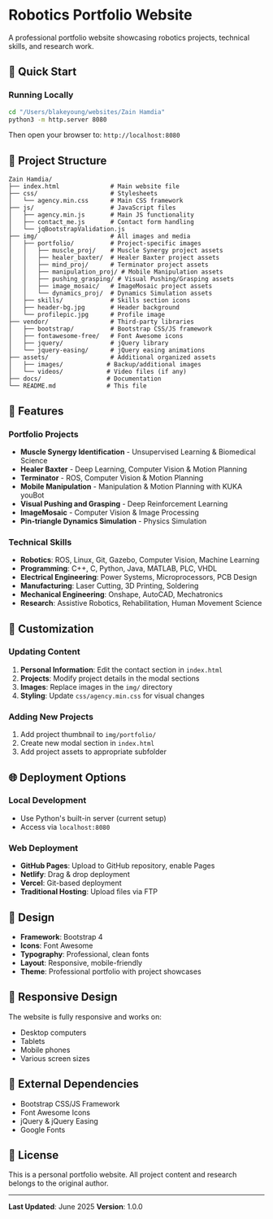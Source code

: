 # Robotics Portfolio Website

A professional portfolio website showcasing robotics projects, technical skills, and research work.

## 🚀 Quick Start

### Running Locally
```bash
cd "/Users/blakeyoung/websites/Zain Hamdia"
python3 -m http.server 8080
```

Then open your browser to: `http://localhost:8080`

## 📁 Project Structure

```
Zain Hamdia/
├── index.html              # Main website file
├── css/                    # Stylesheets
│   └── agency.min.css      # Main CSS framework
├── js/                     # JavaScript files
│   ├── agency.min.js       # Main JS functionality
│   ├── contact_me.js       # Contact form handling
│   └── jqBootstrapValidation.js
├── img/                    # All images and media
│   ├── portfolio/          # Project-specific images
│   │   ├── muscle_proj/    # Muscle Synergy project assets
│   │   ├── healer_baxter/  # Healer Baxter project assets
│   │   ├── mind_proj/      # Terminator project assets
│   │   ├── manipulation_proj/ # Mobile Manipulation assets
│   │   ├── pushing_grasping/ # Visual Pushing/Grasping assets
│   │   ├── image_mosaic/   # ImageMosaic project assets
│   │   └── dynamics_proj/  # Dynamics Simulation assets
│   ├── skills/             # Skills section icons
│   ├── header-bg.jpg       # Header background
│   └── profilepic.jpg      # Profile image
├── vendor/                 # Third-party libraries
│   ├── bootstrap/          # Bootstrap CSS/JS framework
│   ├── fontawesome-free/   # Font Awesome icons
│   ├── jquery/             # jQuery library
│   └── jquery-easing/      # jQuery easing animations
├── assets/                 # Additional organized assets
│   ├── images/            # Backup/additional images
│   └── videos/            # Video files (if any)
├── docs/                  # Documentation
└── README.md              # This file
```

## 🎯 Features

### Portfolio Projects
- **Muscle Synergy Identification** - Unsupervised Learning & Biomedical Science
- **Healer Baxter** - Deep Learning, Computer Vision & Motion Planning
- **Terminator** - ROS, Computer Vision & Motion Planning
- **Mobile Manipulation** - Manipulation & Motion Planning with KUKA youBot
- **Visual Pushing and Grasping** - Deep Reinforcement Learning
- **ImageMosaic** - Computer Vision & Image Processing
- **Pin-triangle Dynamics Simulation** - Physics Simulation

### Technical Skills
- **Robotics**: ROS, Linux, Git, Gazebo, Computer Vision, Machine Learning
- **Programming**: C++, C, Python, Java, MATLAB, PLC, VHDL
- **Electrical Engineering**: Power Systems, Microprocessors, PCB Design
- **Manufacturing**: Laser Cutting, 3D Printing, Soldering
- **Mechanical Engineering**: Onshape, AutoCAD, Mechatronics
- **Research**: Assistive Robotics, Rehabilitation, Human Movement Science

## 🔧 Customization

### Updating Content
1. **Personal Information**: Edit the contact section in `index.html`
2. **Projects**: Modify project details in the modal sections
3. **Images**: Replace images in the `img/` directory
4. **Styling**: Update `css/agency.min.css` for visual changes

### Adding New Projects
1. Add project thumbnail to `img/portfolio/`
2. Create new modal section in `index.html`
3. Add project assets to appropriate subfolder

## 🌐 Deployment Options

### Local Development
- Use Python's built-in server (current setup)
- Access via `localhost:8080`

### Web Deployment
- **GitHub Pages**: Upload to GitHub repository, enable Pages
- **Netlify**: Drag & drop deployment
- **Vercel**: Git-based deployment
- **Traditional Hosting**: Upload files via FTP

## 🎨 Design

- **Framework**: Bootstrap 4
- **Icons**: Font Awesome
- **Typography**: Professional, clean fonts
- **Layout**: Responsive, mobile-friendly
- **Theme**: Professional portfolio with project showcases

## 📱 Responsive Design

The website is fully responsive and works on:
- Desktop computers
- Tablets
- Mobile phones
- Various screen sizes

## 🔗 External Dependencies

- Bootstrap CSS/JS Framework
- Font Awesome Icons
- jQuery & jQuery Easing
- Google Fonts

## 📄 License

This is a personal portfolio website. All project content and research belongs to the original author.

---

**Last Updated**: June 2025
**Version**: 1.0.0 